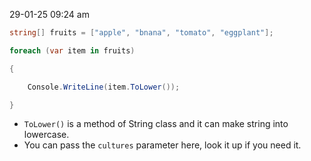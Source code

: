 29-01-25
09:24 am

``` C#
string[] fruits = ["apple", "bnana", "tomato", "eggplant"];

foreach (var item in fruits)

{

    Console.WriteLine(item.ToLower());

}
```

- `ToLower()` is a method of String class and it can make string into lowercase.
- You can pass the `cultures` parameter here, look it up if you need it. 
